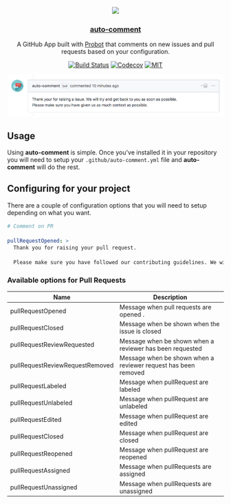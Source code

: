 <p align="center">
  <img src="https://avatars3.githubusercontent.com/in/14394?s=88&amp;v=4" width="64">
  <h3 align="center"><a href="https://github.com/marketplace/auto-comment">auto-comment</a></h3>
  <p align="center">A GitHub App built with <a href="https://github.com/probot/probot">Probot</a> that comments on new issues and pull requests based on your configuration.<p>
  <p align="center"><a href="https://travis-ci.org/boyney123/auto-comment"><img src="https://img.shields.io/travis/boyney123/auto-comment/master.svg" alt="Build Status"></a>
    <a href="https://codecov.io/gh/boyney123/auto-comment/"><img src="https://img.shields.io/codecov/c/github/boyney123/auto-comment.svg" alt="Codecov"></a>
    <a href="https://opensource.org/licenses/MIT"><img src="https://img.shields.io/badge/License-MIT-yellow.svg" alt="MIT"></a>
 
  </p>
</p>

![todo](./example.png)

## Usage

Using **auto-comment** is simple. Once you've installed it in your repository you will need to setup your `.github/auto-comment.yml` file and **auto-comment** will do the rest.

## Configuring for your project

There are a couple of configuration options that you will need to setup depending on what you want.

```yml
# Comment on PR

pullRequestOpened: >
  Thank you for raising your pull request.

  Please make sure you have followed our contributing guidelines. We will review it as soon as possible.
```

### Available options for Pull Requests

| Name                            | Description                                                    |
| ------------------------------- | -------------------------------------------------------------- |
| pullRequestOpened               | Message when pull requests are opened .                        |
| pullRequestClosed               | Message when be shown when the issue is closed                 |
| pullRequestReviewRequested      | Message when be shown when a reviewer has been requested       |
| pullRequestReviewRequestRemoved | Message when be shown when a reviewer request has been removed |
| pullRequestLabeled              | Message when pullRequest are labeled                           |
| pullRequestUnlabeled            | Message when pullRequest are unlabeled                         |
| pullRequestEdited               | Message when pullRequest are edited                            |
| pullRequestClosed               | Message when pullRequest are closed                            |
| pullRequestReopened             | Message when pullRequest are reopened                          |
| pullRequestAssigned            | Message when pullRequests are assigned                         |
| pullRequestUnassigned          | Message when pullRequests are unassigned                       |
